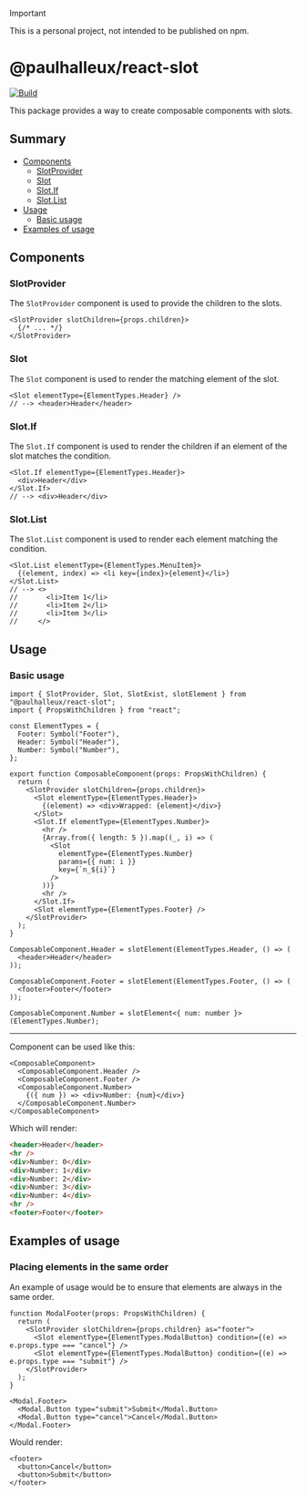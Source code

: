 > [!IMPORTANT]
> This is a personal project, not intended to be published on npm.

# @paulhalleux/react-slot

[![Build](https://github.com/paulhalleux/react-slot/actions/workflows/build.yml/badge.svg)](https://github.com/paulhalleux/react-slot/actions/workflows/build.yml)

This package provides a way to create composable components with slots.

## Summary

- [Components](#components)
  - [SlotProvider](#slotprovider)
  - [Slot](#slot)
  - [Slot.If](#slotif)
  - [Slot.List](#slotlist)
- [Usage](#usage)
  - [Basic usage](#basic-usage)
- [Examples of usage](#examples-of-usage)

## Components

### SlotProvider

The `SlotProvider` component is used to provide the children to the slots.

```tsx
<SlotProvider slotChildren={props.children}>
  {/* ... */}
</SlotProvider>
```

### Slot

The `Slot` component is used to render the matching element of the slot.

```tsx
<Slot elementType={ElementTypes.Header} />
// --> <header>Header</header>
```

### Slot.If

The `Slot.If` component is used to render the children if an element of the slot matches the condition.

```tsx
<Slot.If elementType={ElementTypes.Header}>
  <div>Header</div>
</Slot.If>
// --> <div>Header</div>
```

### Slot.List

The `Slot.List` component is used to render each element matching the condition.

```tsx
<Slot.List elementType={ElementTypes.MenuItem}>
  {(element, index) => <li key={index}>{element}</li>}
</Slot.List>
// --> <>
//       <li>Item 1</li>
//       <li>Item 2</li>
//       <li>Item 3</li>
//     </>
```

## Usage

### Basic usage

```tsx
import { SlotProvider, Slot, SlotExist, slotElement } from "@paulhalleux/react-slot";
import { PropsWithChildren } from "react";

const ElementTypes = {
  Footer: Symbol("Footer"),
  Header: Symbol("Header"),
  Number: Symbol("Number"),
};

export function ComposableComponent(props: PropsWithChildren) {
  return (
    <SlotProvider slotChildren={props.children}>
      <Slot elementType={ElementTypes.Header}>
        {(element) => <div>Wrapped: {element}</div>}
      </Slot>
      <Slot.If elementType={ElementTypes.Number}>
        <hr />
        {Array.from({ length: 5 }).map((_, i) => (
          <Slot
            elementType={ElementTypes.Number}
            params={{ num: i }}
            key={`n_${i}`}
          />
        ))}
        <hr />
      </Slot.If>
      <Slot elementType={ElementTypes.Footer} />
    </SlotProvider>
  );
}

ComposableComponent.Header = slotElement(ElementTypes.Header, () => (
  <header>Header</header>
));

ComposableComponent.Footer = slotElement(ElementTypes.Footer, () => (
  <footer>Footer</footer>
));

ComposableComponent.Number = slotElement<{ num: number }>(ElementTypes.Number);
```

---

Component can be used like this:

```tsx
<ComposableComponent>
  <ComposableComponent.Header />
  <ComposableComponent.Footer />
  <ComposableComponent.Number>
    {({ num }) => <div>Number: {num}</div>}
  </ComposableComponent.Number>
</ComposableComponent>
```

Which will render:

```html
<header>Header</header>
<hr />
<div>Number: 0</div>
<div>Number: 1</div>
<div>Number: 2</div>
<div>Number: 3</div>
<div>Number: 4</div>
<hr />
<footer>Footer</footer>
```

## Examples of usage

### Placing elements in the same order

An example of usage would be to ensure that elements are always in the same order.

```tsx
function ModalFooter(props: PropsWithChildren) {
  return (
    <SlotProvider slotChildren={props.children} as="footer">
      <Slot elementType={ElementTypes.ModalButton} condition={(e) => e.props.type === "cancel"} />
      <Slot elementType={ElementTypes.ModalButton} condition={(e) => e.props.type === "submit"} />
    </SlotProvider>
  );
}
```


```tsx
<Modal.Footer>
  <Modal.Button type="submit">Submit</Modal.Button>
  <Modal.Button type="cancel">Cancel</Modal.Button>
</Modal.Footer>
```

Would render:

```tsx
<footer>
  <button>Cancel</button>
  <button>Submit</button>
</footer>
```